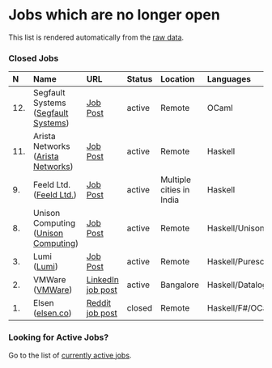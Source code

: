 # Jobs which are no longer open

This list is rendered automatically from the [raw data](https://github.com/fpindia/jobs/blob/main/raw/closed.csv).

### Closed Jobs


| N | Name | URL | Status | Location | Languages | Archive |
| :--- | :--- | :------- | :----- | :----- | :--------- | :--------- |
| 12. | Segfault Systems ([Segfault Systems](https://segfault.systems/)) | [Job Post](https://segfault.systems/job/senior-software-developer.html) | active | Remote | OCaml | [Archive link](https://github.com/fpindia/jobs/blob/main/archive/20210602_segfault.md)
| 11. | Arista Networks ([Arista Networks](https://www.arista.com/)) | [Job Post](https://www.smartrecruiters.com/AristaNetworks/743999748175066-senior-software-engineer-integrations-remote-) | active | Remote | Haskell | [Archive link](https://github.com/fpindia/jobs/blob/main/archive/20210602_arista.md)
| 9. | Feeld Ltd. ([Feeld Ltd.](https://feeld.co)) | [Job Post](https://www.shine.com/jobs/software-engineer-backend/feeld-ltd/11021647) | active | Multiple cities in India | Haskell | [Archive link](https://github.com/fpindia/jobs/blob/main/archive/20201205_feeld.md)
| 8. | Unison Computing ([Unison Computing](https://www.unisonweb.org/)) | [Job Post](https://www.notion.so/Jobs-at-Unison-Computing-072661c2d03a45cf98151d122c06943b) | active | Remote | Haskell/Unison | [Archive link](https://github.com/fpindia/jobs/blob/main/archive/20201125_unison.md)
| 3. | Lumi ([Lumi](https://lumi.com)) | [Job Post](https://www.lumi.com/jobs/full-stack-engineer) | active | Remote | Haskell/Purescript | [Archive link](https://github.com/fpindia/jobs/blob/main/archive/20201023_lumi.md)
| 2. | VMWare ([VMWare](https://vmware.com)) | [LinkedIn job post](https://www.linkedin.com/jobs/view/2159654785) | active | Bangalore | Haskell/Datalog | [Archive link](https://github.com/fpindia/jobs/blob/main/archive/20201012_vmware.md)
| 1. | Elsen ([elsen.co](https://elsen.co)) | [Reddit job post](https://www.reddit.com/r/haskell/comments/j7kl2l/job_elsen_is_hiring_a_remote_haskell_engineer/) | closed | Remote | Haskell/F#/OCaml | [Archive link](https://github.com/fpindia/jobs/blob/main/archive/20201009_elsen.md)


### Looking for Active Jobs?

Go to the list of [currently active jobs](https://github.com/fpindia/jobs/blob/main/rendered/active.md).
